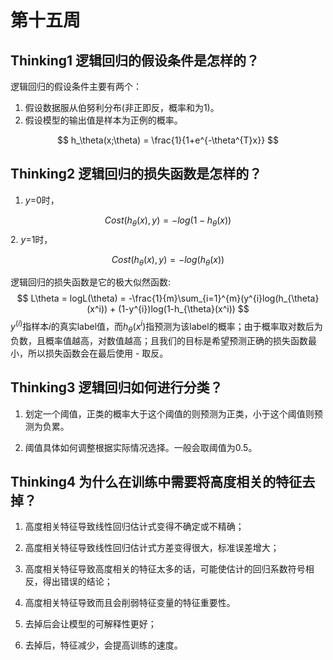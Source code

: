 # 第十五周

## Thinking1  逻辑回归的假设条件是怎样的？

 逻辑回归的假设条件主要有两个：

1. 假设数据服从伯努利分布(非正即反，概率和为1)。
2. 假设模型的输出值是样本为正例的概率。

$$
h_\theta(x;\theta) = \frac{1}{1+e^{-\theta^{T}x}}
$$



## Thinking2  逻辑回归的损失函数是怎样的？

1. *y*=0时，

$$
Cost(h_\theta(x), y) = −log(1−h_\theta(x))
$$
2. *y*=1时，

$$
Cost(h_\theta(x), y) = −log(h_\theta(x))
$$


逻辑回归的损失函数是它的极大似然函数:
$$
L\theta = logL(\theta) = -\frac{1}{m}\sum_{i=1}^{m}(y^{i}log(h_{\theta}(x^i)) + (1-y^{i})log(1-h_{\theta}(x^i))
$$
$y^(i)$指样本$i$的真实label值，而$h_{\theta}(x^i)$指预测为该label的概率；由于概率取对数后为负数，且概率值越高，对数值越高；且我们的目标是希望预测正确的损失函数最小，所以损失函数会在最后使用 - 取反。



## Thinking3  逻辑回归如何进行分类？

1. 划定一个阈值，正类的概率大于这个阈值的则预测为正类，小于这个阈值则预测为负累。

2. 阈值具体如何调整根据实际情况选择。一般会取阈值为0.5。



## Thinking4  为什么在训练中需要将高度相关的特征去掉？

1. 高度相关特征导致线性回归估计式变得不确定或不精确；
2. 高度相关特征导致线性回归估计式方差变得很大，标准误差增大；
3. 高度相关特征导致高度相关的特征太多的话，可能使估计的回归系数符号相反，得出错误的结论；
4. 高度相关特征导致而且会削弱特征变量的特征重要性。

5. 去掉后会让模型的可解释性更好；

6. 去掉后，特征减少，会提高训练的速度。
